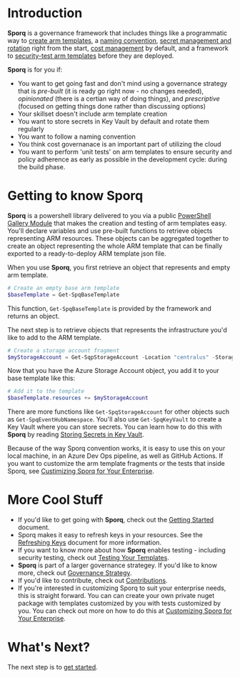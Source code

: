 # Introduction 
**Sporq** is a governance framework that includes things like a programmatic way to [create arm templates](doc/GettingStarted.md), a [naming convention](doc/NamingConvention.md), [secret management and rotation](doc/RefreshingKeys.md) right from the start, [cost management](doc/ResourceGroups.md) by default, and a framework to [security-test arm templates](doc/Testing.md) before they are deployed.

**Sporq** is for you if:
- You want to get going fast and don't mind using a governance strategy that is _pre-built_ (it is ready go right now - no changes needed), _opinionated_ (there is a certian way of doing things), and _prescriptive_ (focused on getting things done rather than discussing options)
- Your skillset doesn't include arm template creation
- You want to store secrets in Key Vault by default and rotate them regularly
- You want to follow a naming convention
- You think cost governanace is an important part of utilizing the cloud
- You want to perform 'unit tests' on arm templates to ensure security and policy adherence as early as possible in the development cycle: during the build phase.

# Getting to know Sporq
**Sporq** is a powershell library delivered to you via a public [PowerShell Gallery Module](https://www.powershellgallery.com/packages/Sporq/) that makes the creation and testing of arm templates easy.  You'll declare variables and use pre-built functions to retrieve objects representing ARM resources.  These objects can be aggregated together to create an object representing the whole ARM template that can be finally exported to a ready-to-deploy ARM template json file.

When you use **Sporq**, you first retrieve an object that represents and empty arm template.
```powershell
# Create an empty base arm template
$baseTemplate = Get-SpqBaseTemplate
```

This function, `Get-SpqBaseTemplate` is provided by the framework and returns an object.

The next step is to retrieve objects that represents the infrastructure you'd like to add to the ARM template.
```powershell
# Create a storage account fragment
$myStorageAccount = Get-SqpStorageAccount -Location "centralus" -StorageAccessTier "Standard_RAGRS" -StorageTier "Standard"
```

Now that you have the Azure Storage Account object, you add it to your base template like this:
```powershell
# Add it to the template
$baseTemplate.resources += $myStorageAccount
```

There are more functions like `Get-SpqStorageAccount` for other objects such as `Get-SpqEventHubNamespace`.  You'll also use `Get-SpqKeyVault` to create a Key Vault where you can store secrets.  You can learn how to do this with **Sporq** by reading [Storing Secrets in Key Vault](doc/RefreshingKeys.md).

Because of the way Sporq convention works, it is easy to use this on your local machine, in an Azure Dev Ops pipeline, as well as GitHub Actions.  If you want to customize the arm template fragments or the tests that inside Sporq, see [Custimizing Sporq for Your Enterprise](doc/CustomizeSporq.md).

# More Cool Stuff
- If you'd like to get going with **Sporq**, check out the [Getting Started](doc/GettingStarted.md) document.  
- Sporq makes it easy to refresh keys in your resources.  See the [Refreshing Keys](doc/RefreshingKeys.md) document for more information. 
- If you want to know more about how **Sporq** enables testing - including security testing, check out [Testing Your Templates](doc/Testing.md).  
- **Sporq** is part of a larger governance strategey.  If you'd like to know more, check out [Governance Strategy](doc/GovernanceStrategy.md).  
- If you'd like to contribute, check out [Contributions](doc/Contributions.md).  
- If you're interested in customizing Sporq to suit your enterprise needs, this is straight forward.  You can can create your own private nuget package with templates customized by you with tests customized by you.  You can check out more on how to do this at [Customizing Sporq for Your Enterprise](doc/CustomizeSporq.md). 

# What's Next?
The next step is to [get started](GettingStarted.md).